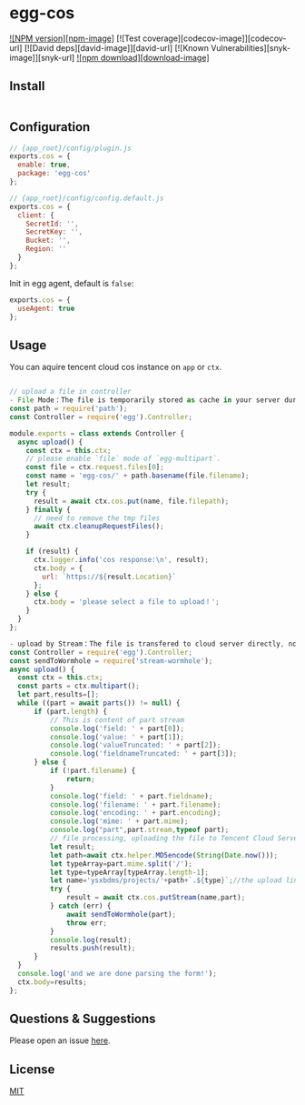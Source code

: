 # egg-cos

[![NPM version][npm-image]][npm-url]
[![Test coverage][codecov-image]][codecov-url]
[![David deps][david-image]][david-url]
[![Known Vulnerabilities][snyk-image]][snyk-url]
[![npm download][download-image]][download-url]

[npm-url]: https://npmjs.org/package/@onewaler/egg-cos
[download-url]: https://npmjs.org/package/@onewalker/egg-cos
<!--
Description here.
-->

## Install

```bash

```

## Configuration

```js
// {app_root}/config/plugin.js
exports.cos = {
  enable: true,
  package: 'egg-cos'
};
```

```js
// {app_root}/config/config.default.js
exports.cos = {
  client: {
    SecretId: '',
    SecretKey: '',
    Bucket: '',
    Region: ''
  }
};
```

Init in egg agent, default is `false`:

```js
exports.cos = {
  useAgent: true
};
```

## Usage

You can aquire tencent cloud cos instance on `app` or `ctx`.

```js

// upload a file in controller
- File Mode：The file is temporarily stored as cache in your server during the process;
const path = require('path');
const Controller = require('egg').Controller;

module.exports = class extends Controller {
  async upload() {
    const ctx = this.ctx;
    // please enable `file` mode of `egg-multipart`.
    const file = ctx.request.files[0];
    const name = 'egg-cos/' + path.basename(file.filename);
    let result;
    try {
      result = await ctx.cos.put(name, file.filepath);
    } finally {
      // need to remove the tmp files
      await ctx.cleanupRequestFiles();
    }

    if (result) {
      ctx.logger.info('cos response:\n', result);
      ctx.body = {
        url: `https://${result.Location}`
      };
    } else {
      ctx.body = 'please select a file to upload！';
    }
  }
};

- upload by Stream：The file is transfered to cloud server directly, not go through your server;
const Controller = require('egg').Controller;
const sendToWormhole = require('stream-wormhole');
async upload() {
  const ctx = this.ctx;
  const parts = ctx.multipart();
  let part,results=[];
  while ((part = await parts()) != null) {
      if (part.length) {
          // This is content of part stream
          console.log('field: ' + part[0]);
          console.log('value: ' + part[1]);
          console.log('valueTruncated: ' + part[2]);
          console.log('fieldnameTruncated: ' + part[3]);
      } else {
          if (!part.filename) {
              return;
          }
          console.log('field: ' + part.fieldname);
          console.log('filename: ' + part.filename);
          console.log('encoding: ' + part.encoding);
          console.log('mime: ' + part.mime);
          console.log("part",part.stream,typeof part);
          // file processing, uploading the file to Tencent Cloud Server
          let result;
          let path=await ctx.helper.MD5encode(String(Date.now()));
          let typeArray=part.mime.split('/');
          let type=typeArray[typeArray.length-1];
          let name='ysxbdms/projects/'+path+`.${type}`;//the upload links
          try {
              result = await ctx.cos.putStream(name,part);
          } catch (err) {
              await sendToWormhole(part);
              throw err;
          }
          console.log(result);
          results.push(result);
      }
  }
  console.log('and we are done parsing the form!');
  ctx.body=results;
};
```



## Questions & Suggestions

Please open an issue [here](https://github.com/onewalker/egg-cos/issues).

## License

[MIT](LICENSE)
